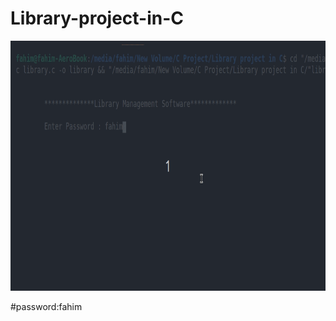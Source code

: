 # Library-project-in-C

<img src ="preview.gif" alt="Fahim Muntashir" height="400" >

#password:fahim
